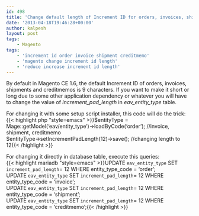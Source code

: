 ```yaml
---
id: 498
title: 'Change default length of Increment ID for orders, invoices, shipments, creditmemos'
date: '2013-04-18T19:46:28+00:00'
author: kalpesh
layout: post
tags:
    - Magento
tags:
    - 'increment id order invoice shipment creditmemo'
    - 'magento change increment id length'
    - 'reduce increase increment id length'
---
```


By default in Magento CE 1.6, the default Increment ID of orders, invoices, shipments and creditmemos is 9 characters. If you want to make it short or long due to some other application dependency or whatever you will have to change the value of *increment_pad_length* in *eav_entity_type* table.

For changing it with some setup script installer, this code will do the trick:  
{{< highlight php "style=emacs" >}}$entityType = Mage::getModel(‘eav/entity_type’)->loadByCode(‘order’); //invoice, shipment, creditmemo  
$entityType->setIncrementPadLength(12)->save(); //changing length to 12{{< /highlight >}}

For changing it directly in database table, execute this queries:  
{{< highlight mariadb "style=emacs" >}}UPDATE `eav_entity_type` SET `increment_pad_length`= 12 WHERE entity_type_code = ‘order’;  
UPDATE `eav_entity_type` SET `increment_pad_length`= 12 WHERE entity_type_code = ‘invoice’;  
UPDATE `eav_entity_type` SET `increment_pad_length`= 12 WHERE entity_type_code = ‘shipment’;  
UPDATE `eav_entity_type` SET `increment_pad_length`= 12 WHERE entity_type_code = ‘creditmemo’;{{< /highlight >}}